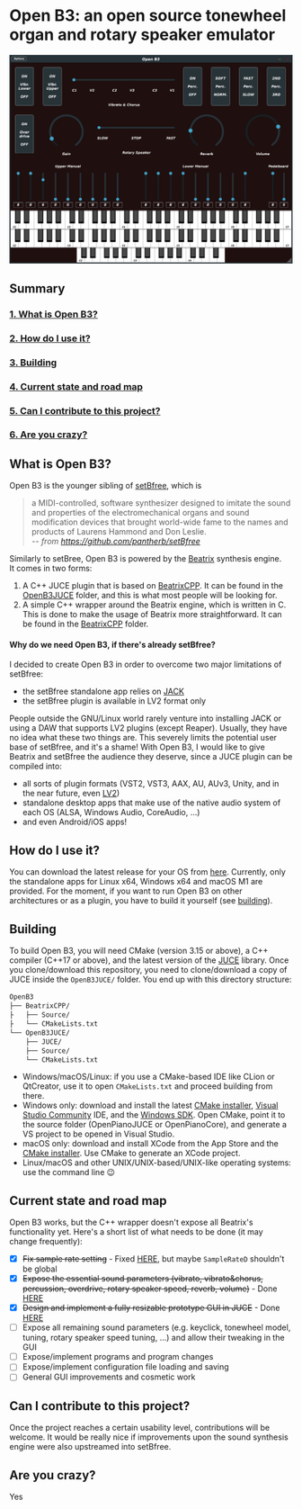 # Open B3: an open source tonewheel organ and rotary speaker emulator

![](Documentation/Images/openB3_screenshot.png)

## Summary
### [1. What is Open B3?](#what-is-open-b3)
### [2. How do I use it?](#how-do-i-use-it)
### [3. Building](#building)
### [4. Current state and road map](#current-state-and-road-map)
### [5. Can I contribute to this project?](#can-i-contribute-to-this-project)
### [6. Are you crazy?](#are-you-crazy)


## What is Open B3?
Open B3 is the younger sibling of [setBfree](https://github.com/pantherb/setBfree), which is
> a MIDI-controlled, software synthesizer designed to imitate the sound and properties of the electromechanical organs and sound modification devices that brought world-wide fame to the names and products of Laurens Hammond and Don Leslie.  
*-- from https://github.com/pantherb/setBfree*

Similarly to setBree, Open B3 is powered by the [Beatrix](https://github.com/pantherb/setBfree/tree/master/src) synthesis engine.  
It comes in two forms:
1. A C++ JUCE plugin that is based on [BeatrixCPP](./BeatrixCPP). It can be found in the [OpenB3JUCE](./OpenB3JUCE) folder, and this is what most people will be looking for.
2. A simple C++ wrapper around the Beatrix engine, which is written in C. This is done to make the usage of Beatrix more straightforward. It can be found in the [BeatrixCPP](./BeatrixCPP) folder.

#### Why do we need Open B3, if there's already setBfree?
I decided to create Open B3 in order to overcome two major limitations of setBfree:
- the setBfree standalone app relies on [JACK](https://jackaudio.org/)
- the setBfree plugin is available in LV2 format only

People outside the GNU/Linux world rarely venture into installing JACK or using a DAW that supports LV2 plugins (except Reaper). Usually, they have no idea what these two things are. This severely limits the potential user base of setBfree, and it's a shame! With Open B3, I would like to give Beatrix and setBfree the audience they deserve, since a JUCE plugin can be compiled into:
- all sorts of plugin formats (VST2, VST3, AAX, AU, AUv3, Unity, and in the near future, even [LV2](https://github.com/juce-framework/JUCE/issues/123))
- standalone desktop apps that make use of the native audio system of each OS (ALSA, Windows Audio, CoreAudio, ...)
- and even Android/iOS apps!

## How do I use it?
You can download the latest release for your OS from [here](https://github.com/michele-perrone/OpenB3/releases). Currently, only the standalone apps for Linux x64, Windows x64 and macOS M1 are provided. For the moment, if you want to run Open B3 on other architectures or as a plugin, you have to build it yourself (see [building](#building)).

## Building
To build Open B3, you will need CMake (version 3.15 or above), a C++ compiler (C++17 or above), and the latest version of the [JUCE](https://github.com/juce-framework/JUCE) library. Once you clone/download this repository, you need to clone/download a copy of JUCE inside the `OpenB3JUCE/` folder. You end up with this directory structure:

```
OpenB3
├── BeatrixCPP/
├   ├── Source/
├   └── CMakeLists.txt
└── OpenB3JUCE/
    ├── JUCE/
    ├── Source/
    └── CMakeLists.txt
```
* Windows/macOS/Linux: if you use a CMake-based IDE like CLion or QtCreator, use it to open `CMakeLists.txt` and proceed building from there.
* Windows only: download and install the latest [CMake installer](https://cmake.org/download/), [Visual Studio Community](https://visualstudio.microsoft.com/vs/community/) IDE, and the [Windows SDK](https://developer.microsoft.com/en-us/windows/downloads/windows-sdk/). Open CMake, point it to the source folder (OpenPianoJUCE or OpenPianoCore), and generate a VS project to be opened in Visual Studio.
* macOS only: download and install XCode from the App Store and the [CMake installer](https://cmake.org/download/). Use CMake to generate an XCode project.
* Linux/macOS and other UNIX/UNIX-based/UNIX-like operating systems: use the command line :wink:

## Current state and road map
Open B3 works, but the C++ wrapper doesn't expose all Beatrix's functionality yet. Here's a short list of what needs to be done (it may change frequently):
* [x] ~~Fix sample rate setting~~ - Fixed [HERE](https://github.com/michele-perrone/OpenB3/commit/47b80a901304214211a673c8e0176784a26215e3), but maybe `SampleRateD` shouldn't be global
* [x] ~~Expose the essential sound parameters (vibrato, vibrato&chorus, percussion, overdrive, rotary speaker speed, reverb, volume)~~ - Done [HERE](https://github.com/michele-perrone/OpenB3/commit/b5e72418c8d0bb947b01c2f1d86eecbff7fc5fa6)
* [x] ~~Design and implement a fully resizable prototype GUI in JUCE~~ - Done [HERE](https://github.com/michele-perrone/OpenB3/commit/4a248f4adbd07582b7bc59ee0874367c0725cb1e)
* [ ] Expose all remaining sound parameters (e.g. keyclick, tonewheel model, tuning, rotary speaker speed tuning, ...) and allow their tweaking in the GUI
* [ ] Expose/implement programs and program changes
* [ ] Expose/implement configuration file loading and saving
* [ ] General GUI improvements and cosmetic work

## Can I contribute to this project?
Once the project reaches a certain usability level, contributions will be welcome. It would be really nice if improvements upon the sound synthesis engine were also upstreamed into setBfree.

## Are you crazy?
Yes
